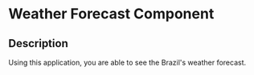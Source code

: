 # Weather Forecast Component

## Description
Using this application, you are able to see the Brazil's weather forecast.

